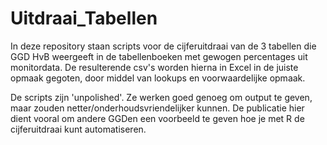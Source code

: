 # Uitdraai_Tabellen
In deze repository staan scripts voor de cijferuitdraai van de 3 tabellen die GGD HvB weergeeft in de tabellenboeken met gewogen percentages uit monitordata. De resulterende csv's worden hierna in Excel in de juiste opmaak gegoten, door middel van lookups en voorwaardelijke opmaak.

De scripts zijn 'unpolished'. Ze werken goed genoeg om output te geven, maar zouden netter/onderhoudsvriendelijker kunnen. De publicatie hier dient vooral om andere GGDen een voorbeeld te geven hoe je met R de cijferuitdraai kunt automatiseren.


